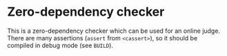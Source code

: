 # Zero-dependency checker

This is a zero-dependency checker which can be used for an online judge. There are many assertions (`assert` from `<cassert>`), so it should be compiled in debug mode (see `BUILD`). 

